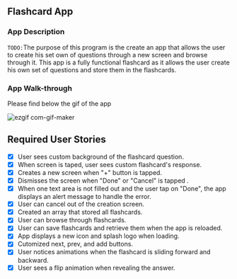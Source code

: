 ## Flashcard App

### App Description
`TODO:`The purpose of this program is the create an app that allows the user to create his set own of
questions through a new screen and browse through it. This app is a fully functional flashcard as it allows
the user create his own set of questions and store them in the flashcards.

### App Walk-through

Please find below the gif of the app


![ezgif com-gif-maker](https://user-images.githubusercontent.com/63592880/113482909-c6598100-946e-11eb-861f-1ec8dc6373ec.gif)



## Required User Stories
- [x] User sees custom background of the flashcard question.
- [x] When screen is taped, user sees custom flashcard's response.
- [x] Creates a new screen when "+" button is tapped.
- [x] Dismisses the screen when "Done" or "Cancel" is tapped .
- [x] When one text area is not filled out and the user tap on "Done", the app displays an alert message
      to handle the error.
- [x] User can cancel out of the creation screen.
- [x] Created an array that stored all flashcards.
- [x] User can browse through flashcards.
- [x] User can save flashcards and retrieve them when the app is reloaded.
- [x] App displays a new icon and splash logo when loading.
- [x] Cutomized next, prev, and add buttons.
- [x] User notices animations when the flashcard is sliding forward and backward.
- [x] User sees a flip animation when revealing the answer.
